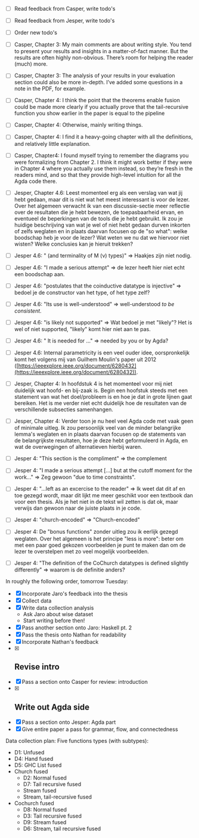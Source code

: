 - [ ] Read feedback from Casper, write todo's
- [ ] Read feedback from Jesper, write todo's
- [ ] Order new todo's
- [ ] Casper, Chapter 3: My main comments are about writing style. You tend to present your results and insights in a matter-of-fact manner. But the results are often highly non-obvious. There’s room for helping the reader (much) more.
- [ ] Casper, Chapter 3: The analysis of your results in your evaluation section could also be more in-depth. I’ve added some questions in a note in the PDF, for example.
- [ ] Casper, Chapter 4: I think the point that the theorems enable fusion could be made more clearly if you actually prove that the tail-recursive function you show earlier in the paper is equal to the pipeline
- [ ] Casper, Chapter 4: Otherwise, mainly writing things.
- [ ] Casper, Chapter 4: I find it a heavy-going chapter with all the definitions, and relatively little explanation.
- [ ] Casper, Chapter4: I found myself trying to remember the diagrams you were formalizing from Chapter 2. I think it might work better if they were in Chapter 4 where you actually use them instead, so they’re fresh in the readers mind, and so that they provide high-level intuition for all the Agda code there.
- [ ] Jesper, Chapter 4.6: Leest momenteel erg als een verslag van wat jij hebt gedaan, maar dit is niet wat het meest interessant is voor de lezer. Over het algemeen verwacht ik van een discussie-sectie meer reflectie over de resultaten die je hebt bewezen, de toepasbaarheid ervan, en eventueel de beperkingen van de tools die je hebt gebruikt. Ik zou je huidige beschrijving van wat je wel of niet hebt gedaan durven inkorten of zelfs weglaten en in plaats daarvan focusen op de "so what": welke boodschap heb je voor de lezer? Wat weten we nu dat we hiervoor niet wisten? Welke conclusies kan je hieruit trekken?
- [ ] Jesper 4.6: " (and terminality of M (ν) types)" => Haakjes zijn niet nodig.  
- [ ] Jesper 4.6: "I made a serious attempt" => de lezer heeft hier niet echt een boodschap aan.  
- [ ] Jesper 4.6: "postulates that the coinductive datatype is injective" => bedoel je de constructor van het type, of het type zelf?  
- [ ] Jesper 4.6: "Its use is well-understood" => well-understood *to be consistent*.  
- [ ] Jesper 4.6: "is likely not supported" => Wat bedoel je met "likely"? Het is wel of niet supported, "likely" komt hier niet aan te pas.  
- [ ] Jesper 4.6: " It is needed for ..." => needed by you or by Agda?  
- [ ] Jesper 4.6: Internal parametricity is een veel ouder idee, oorspronkelijk komt het volgens mij van Guilhem Moulin's paper uit 2012 ([https://ieeexplore.ieee.org/document/6280432](https://ieeexplore.ieee.org/document/6280432)).
- [ ] Jesper, Chapter 4: In hoofdstuk 4 is het momenteel voor mij niet duidelijk wat hoofd- en bij-zaak is. Begin een hoofstuk steeds met een statement van wat het doel/probleem is en hoe je dat in grote lijnen gaat bereiken. Het is me verder niet echt duidelijk hoe de resultaten van de verschillende subsecties samenhangen.
- [ ] Jesper, Chapter 4: Verder toon je nu heel veel Agda code met vaak geen of minimale uitleg. Ik zou persoonlijk veel van de minder belangrijke lemma's weglaten en in plaats daarvan focusen op de statements van de belangrijkste resultaten, hoe je deze hebt geformuleerd in Agda, en wat de overwegingen of alternatieven hierbij waren.
- [ ] Jesper 4: "This section is the compliment" => the complement  
- [ ] Jesper 4: "I made a serious attempt [...] but at the cutoff moment for the work..." => Zeg gewoon "due to time constraints".  
- [ ] Jesper 4: "...left as an excercise to the reader" => Ik weet dat dit af en toe gezegd wordt, maar dit lijkt me meer geschikt voor een textbook dan voor een thesis. Als je het niet in de tekst wil zetten is dat ok, maar verwijs dan gewoon naar de juiste plaats in je code.  
- [ ] Jesper 4: "church-encoded" => "Church-encoded"  
- [ ] Jesper 4: De "bonus functions" zonder uitleg zou ik eerlijk gezegd weglaten. Over het algemeen is het principe "less is more": beter om met een paar goed gekozen voorbeelden je punt te maken dan om de lezer te overstelpen met zo veel mogelijk voorbeelden.  
- [ ] Jesper 4: "The definition of the CoChurch datatypes is defined slightly differently" => waarom is de definitie anders?













In roughly the following order, tomorrow Tuesday:
- [x] Incorporate Jaro's feedback into the thesis
- [x] Collect data
- [x] Write data collection analysis
	- Ask Jaro about wise dataset
	- Start writing before then!
- [x] Pass another section onto Jaro: Haskell pt. 2
- [x] Pass the thesis onto Nathan for readability
- [x] Incorporate Nathan's feedback
- [x] Revise intro
	- 
- [x] Pass a section onto Casper for review: introduction
- [x] Write out Agda side
	- 
- [x] Pass a section onto Jesper: Agda part
- [x] Give entire paper a pass for grammar, flow, and connectedness

Data collection plan:
Five functions types (with subtypes):
- D1: Unfused
- D4: Hand fused
- D5: GHC List fused
- Church fused
	- D2: Normal fused
	- D7: Tail recursive fused
	- Stream fused
	- Stream, tail-recursive fused
- Cochurch fused
	- D8: Normal fused
	- D3: Tail recursive fused
	- D9: Stream fused
	- D6: Stream, tail recursive fused